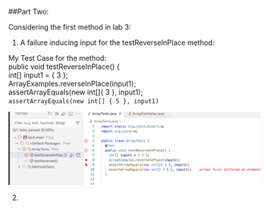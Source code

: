 ##Part Two:

Considering the first method in lab 3:


1. A failure inducing input for the testReverseInPlace method:


My Test Case for the method:\
public void testReverseInPlace() {\
    int[] input1 = { 3 };\
    ArrayExamples.reverseInPlace(input1);\
    assertArrayEquals(new int[]{ 3 }, input1);\
    `assertArrayEquals(new int[] { 5 }, input1)`
    
![Image](test.png)


2.
